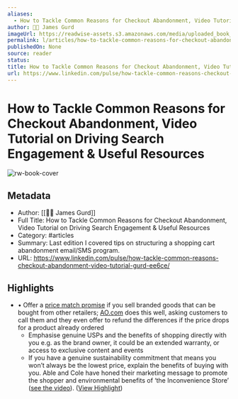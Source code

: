 ```yaml
---
aliases:
  - How to Tackle Common Reasons for Checkout Abandonment, Video Tutorial on Driving Search Engagement & Useful Resources
author: 🧔🏻 James Gurd
imageUrl: https://readwise-assets.s3.amazonaws.com/media/uploaded_book_covers/profile_276497/1720007924180
permalink: l/articles/how-to-tackle-common-reasons-for-checkout-abandonment-video-tutorial-on-driving-search-engagement-useful-resources
publishedOn: None
source: reader
status: 
title: How to Tackle Common Reasons for Checkout Abandonment, Video Tutorial on Driving Search Engagement & Useful Resources
url: https://www.linkedin.com/pulse/how-tackle-common-reasons-checkout-abandonment-video-tutorial-gurd-ee6ce/
---
```

# How to Tackle Common Reasons for Checkout Abandonment, Video Tutorial on Driving Search Engagement & Useful Resources

![rw-book-cover](https://readwise-assets.s3.amazonaws.com/media/uploaded_book_covers/profile_276497/1720007924180)

## Metadata

- Author: [[🧔🏻 James Gurd]]
- Full Title: How to Tackle Common Reasons for Checkout Abandonment, Video Tutorial on Driving Search Engagement & Useful Resources
- Category: #articles
- Summary: Last edition I covered tips on structuring a shopping cart abandonment email/SMS program.
- URL: https://www.linkedin.com/pulse/how-tackle-common-reasons-checkout-abandonment-video-tutorial-gurd-ee6ce/

## Highlights

- • Offer a [price match promise](https://ao.com/help-and-advice/finance-and-savings/price-match-promise/) if you sell branded goods that can be bought from other retailers; [AO.com](http://AO.com) does this well, asking customers to call them and they even offer to refund the differences if the price drops for a product already ordered
  - Emphasise genuine USPs and the benefits of shopping directly with you e.g. as the brand owner, it could be an extended warranty, or access to exclusive content and events
  - If you have a genuine sustainability commitment that means you won’t always be the lowest price, explain the benefits of buying with you. Able and Cole have honed their marketing message to promote the shopper and environmental benefits of ‘the Inconvenience Store’ ([see the video](https://www.youtube.com/watch?v=zLmuLb8YMtc&t=2s)). ([View Highlight](https://read.readwise.io/read/01j2ectpwbtnxpj6y24s8wvp8a))
